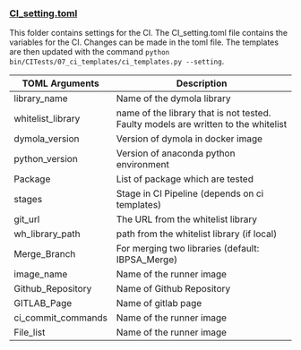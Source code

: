 ### [CI_setting.toml](CI_setting.toml)
This folder contains settings for the CI. The CI_setting.toml file contains the variables for the CI. Changes can be made in the toml file. The templates are then updated with the command `python bin/CITests/07_ci_templates/ci_templates.py --setting`.

| TOML Arguments    | Description                                                                       | 
|-------------------|-----------------------------------------------------------------------------------| 
| library_name      | Name of the dymola library                                                        |
| whitelist_library | name of the library that is not tested. Faulty models are written to the whitelist |
| dymola_version    | Version of dymola in docker image                                                 |
| python_version    | Version of anaconda python environment                                            |
| Package           | List of package which are tested                                                  |
| stages            | Stage in CI Pipeline (depends on ci templates)                                    |
| git_url           | The URL from the whitelist library                                                |
| wh_library_path   | path from the whitelist library (if local)                                        |
| Merge_Branch      | For merging two libraries (default: IBPSA_Merge)                                  |
| image_name         | Name of the runner image                                                          |
| Github_Repository         | Name of Github Repository                                                         |
| GITLAB_Page         | Name of gitlab page                                                               |
| ci_commit_commands         | Name of the runner image                                                          |
| File_list         | Name of the runner image                                                          |

